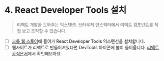 # 4. React Developer Tools 설치

> 리액트 개발을 도와주는 익스텐션. 브라우저 인스펙터에서 리액트 컴포넌트를 직접 보고 조작할 수 있습니다.

- [ ] [크롬 웹 스토어](https://chrome.google.com/webstore/detail/react-developer-tools/fmkadmapgofadopljbjfkapdkoienihi)에 들어가 React Developer Tools 익스텐션을 설치합니다.
- [ ] 웹사이트가 리액트로 만들어져있다면 DevTools 아이콘에 불이 들어옵니다. [리액트 공식문서](https://ko.reactjs.org/)에서 확인해보아요
